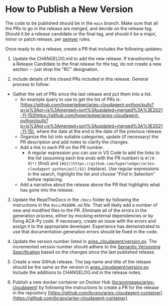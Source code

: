 # How to Publish a New Version

The code to be published should be in the `main` branch. Make sure that all the PRs to go in the release are
merged, and decide on the release tag. Should it be a release candidate or the final tag, and should it be
a major, minor or patch release, per [semver](https://semver.org/) rules.

Once ready to do a release, create a PR that includes the following updates:

1. Update the CHANGELOG.md to add the new release.  If transitioning for a Release Candidate to the final release for the tag, do not create a new section -- just drop the "RC" designation.

2. include details of the closed PRs included in this release. General process to follow:

- Gather the set of PRs since the last release and put them into a list.
  - An example query to use to get the list of PRs is: [https://github.com/hyperledger/aries-cloudagent-python/pulls?q=is%3Apr+is%3Amerged+sort%3Aupdated+merged%3A%3E2021-11-15](https://github.com/hyperledger/aries-cloudagent-python/pulls?q=is%3Apr+is%3Amerged+sort%3Aupdated+merged%3A%3E2021-11-15), where the date at the end is the date of the previous release.
  - Organize the list into suitable categories, update (if necessary) the PR description and add notes to clarify the changes.
  - Add a link to each PR on the PR number.
    - A regular expression you can use in VS Code to add the links to the list (assuming each line ends with the PR number) is `#([0-9]*)` (find) and `[#$1](https://github.com/hyperledger/aries-cloudagent-python/pull/$1)` (replace). Use regular expressions in the search, highlight the list and choose "Find in Selection" before replacing.
  - Add a narrative about the release above the PR that highlights what has gone into the release.

3. Update the ReadTheDocs in the `/docs` folder by following the instructions in the `docs/README.md` file. That will likely add a number of new and modified files to the PR. Eliminate all of the errors in the generation process, either by mocking external dependencies or by fixing ACA-Py code. If necessary, create an issue with the errors and assign it to the appropriate developer. Experience has demonstrated to use that documentation generation errors should be fixed in the code.

4. Update the version number listed in [aries_cloudagent/version.py](aries_cloudagent/version.py). The incremented version number should adhere to the [Semantic Versioning Specification](https://semver.org/#semantic-versioning-specification-semver) based on the changes since the last published release.

5. Create a new GitHub release. The tag name and title of the release should be the same as the version in [aries_cloudagent/version.py](aries_cloudagent/version.py). Include the additions to CHANGELOG.md in the release notes.

6. Publish a new docker container on Docker Hub ([bcgovimages/aries-cloudagent](https://hub.docker.com/r/bcgovimages/aries-cloudagent/)) by following the instructions to create a PR for the release in the repository [https://github.com/bcgov/aries-cloudagent-container](https://github.com/bcgov/aries-cloudagent-container).
